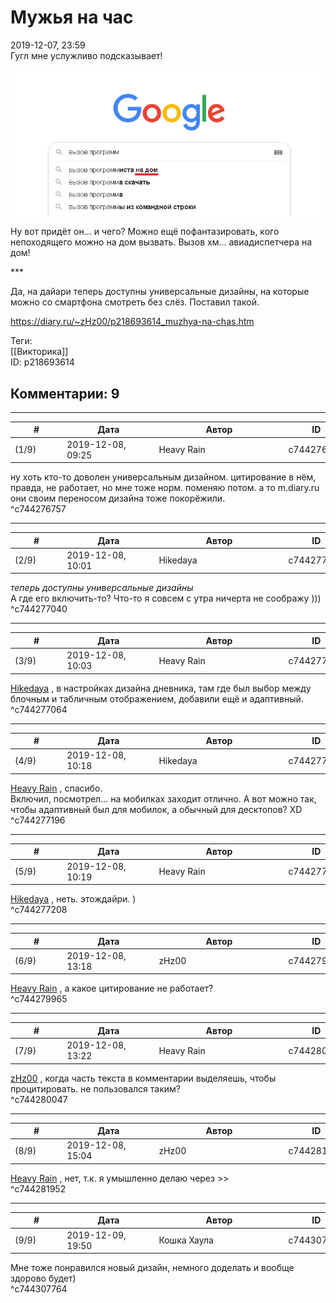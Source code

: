 Мужья на час
============

  
2019-12-07, 23:59  
 Гугл мне услужливо подсказывает!   
   
  ![](pics/EkudccY.png)    
   
 Ну вот придёт он... и чего? Можно ещё пофантазировать, кого непоходящего можно на дом вызвать. Вызов хм... авиадиспетчера на дом!   
   
 \*\*\*   
   
 Да, на дайари теперь доступны универсальные дизайны, на которые можно со смартфона смотреть без слёз. Поставил такой.   
  
<https://diary.ru/~zHz00/p218693614_muzhya-na-chas.htm>  
  
Теги:  
[[Викторика]]  
ID: p218693614  


Комментарии: 9
--------------

  


---



|         #         |              Дата              |                     Автор                     |           ID           |
| --- | --- | --- | --- |
| (1/9) | 2019-12-08, 09:25 | Heavy Rain | c744276757 |

  
 ну хоть кто-то доволен универсальным дизайном. цитирование в нём, правда, не работает, но мне тоже норм. поменяю потом. а то m.diary.ru они своим переносом дизайна тоже покорёжили.   
 ^c744276757

---



|         #         |              Дата              |                     Автор                     |           ID           |
| --- | --- | --- | --- |
| (2/9) | 2019-12-08, 10:01 | Hikedaya | c744277040 |

  
  *теперь доступны универсальные дизайны*    
 А где его включить-то? Что-то я совсем с утра ничерта не соображу )))   
 ^c744277040

---



|         #         |              Дата              |                     Автор                     |           ID           |
| --- | --- | --- | --- |
| (3/9) | 2019-12-08, 10:03 | Heavy Rain | c744277064 |

  
  [Hikedaya](http://hikedaya.diary.ru "Записная книжка")  , в настройках дизайна дневника, там где был выбор между блочным и табличным отображением, добавили ещё и адаптивный.   
 ^c744277064

---



|         #         |              Дата              |                     Автор                     |           ID           |
| --- | --- | --- | --- |
| (4/9) | 2019-12-08, 10:18 | Hikedaya | c744277196 |

  
  [Heavy Rain](http://kogacz.diary.ru "dear j ournal")  , спасибо.   
 Включил, посмотрел... на мобилках заходит отлично. А вот можно так, чтобы адаптивный был для мобилок, а обычный для десктопов? XD   
 ^c744277196

---



|         #         |              Дата              |                     Автор                     |           ID           |
| --- | --- | --- | --- |
| (5/9) | 2019-12-08, 10:19 | Heavy Rain | c744277208 |

  
  [Hikedaya](http://hikedaya.diary.ru "Записная книжка")  , неть. этождайри. )   
 ^c744277208

---



|         #         |              Дата              |                     Автор                     |           ID           |
| --- | --- | --- | --- |
| (6/9) | 2019-12-08, 13:18 | zHz00 | c744279965 |

  
  [Heavy Rain](http://kogacz.diary.ru "dear j ournal")  , а какое цитирование не работает?   
 ^c744279965

---



|         #         |              Дата              |                     Автор                     |           ID           |
| --- | --- | --- | --- |
| (7/9) | 2019-12-08, 13:22 | Heavy Rain | c744280047 |

  
  [zHz00](https://zHz00.diary.ru "Untitled")  , когда часть текста в комментарии выделяешь, чтобы процитировать. не пользовался таким?   
 ^c744280047

---



|         #         |              Дата              |                     Автор                     |           ID           |
| --- | --- | --- | --- |
| (8/9) | 2019-12-08, 15:04 | zHz00 | c744281952 |

  
  [Heavy Rain](http://kogacz.diary.ru "dear j ournal")  , нет, т.к. я умышленно делаю через >>   
 ^c744281952

---



|         #         |              Дата              |                     Автор                     |           ID           |
| --- | --- | --- | --- |
| (9/9) | 2019-12-09, 19:50 | Кошка Хаула | c744307764 |

  
 Мне тоже понравился новый дизайн, немного доделать и вообще здорово будет)   
 ^c744307764